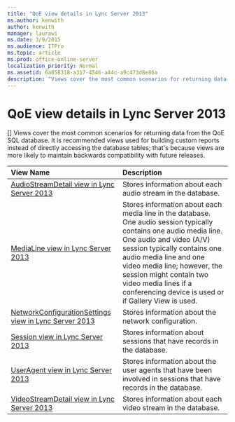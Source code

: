 ```yaml
---
title: "QoE view details in Lync Server 2013"
ms.author: kenwith
author: kenwith
manager: laurawi
ms.date: 3/9/2015
ms.audience: ITPro
ms.topic: article
ms.prod: office-online-server
localization_priority: Normal
ms.assetid: 6a658318-a317-4546-a44c-a9c473d8e86a
description: "Views cover the most common scenarios for returning data from the QoE SQL database. It is recommended views used for building custom reports instead of directly accessing the database tables; that's because views are more likely to maintain backwards compatibility with future releases."
---
```


# QoE view details in Lync Server 2013
[]
Views cover the most common scenarios for returning data from the QoE SQL database. It is recommended views used for building custom reports instead of directly accessing the database tables; that's because views are more likely to maintain backwards compatibility with future releases.
  
|**View Name**|**Description**|
|:-----|:-----|
|[AudioStreamDetail view in Lync Server 2013](audiostreamdetail-view.md) <br/> |Stores information about each audio stream in the database.  <br/> |
|[MediaLine view in Lync Server 2013](medialine-view.md) <br/> |Stores information about each media line in the database. One audio session typically contains one audio media line. One audio and video (A/V) session typically contains one audio media line and one video media line; however, the session might contain two video media lines if a conferencing device is used or if Gallery View is used.  <br/> |
|[NetworkConfigurationSettings view in Lync Server 2013](networkconfigurationsettings-view.md) <br/> |Stores information about the network configuration.  <br/> |
|[Session view in Lync Server 2013](session-view.md) <br/> |Stores information about sessions that have records in the database.  <br/> |
|[UserAgent view in Lync Server 2013](useragent-view.md) <br/> |Stores information about the user agents that have been involved in sessions that have records in the database.  <br/> |
|[VideoStreamDetail view in Lync Server 2013](videostreamdetail-view.md) <br/> |Stores information about each video stream in the database.  <br/> |
   

